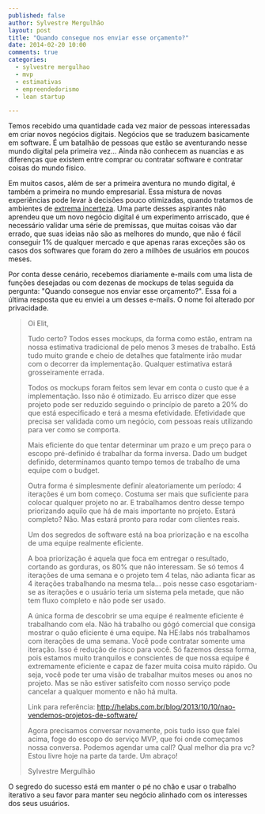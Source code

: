 ```yaml
---
published: false
author: Sylvestre Mergulhão
layout: post
title: "Quando consegue nos enviar esse orçamento?"
date: 2014-02-20 10:00
comments: true
categories:
  - sylvestre mergulhao
  - mvp
  - estimativas
  - empreendedorismo
  - lean startup

---
```


Temos recebido uma quantidade cada vez maior de pessoas interessadas em criar novos negócios digitais. Negócios que se traduzem basicamente em software. É um batalhão de pessoas que estão se aventurando nesse mundo digital pela primeira vez... Ainda não conhecem as nuancias e as diferenças que existem entre comprar ou contratar software e contratar coisas do mundo físico.

<!--more-->

Em muitos casos, além de ser a primeira aventura no mundo digital, é também a primeira no mundo empresarial. Essa mistura de novas experiências pode levar à decisões pouco otimizadas, quando tratamos de ambientes de [extrema incerteza][extreme uncertainty]. Uma parte desses aspirantes não aprendeu que um novo negócio digital é um experimento arriscado, que é necessário validar uma série de premissas, que muitas coisas vão dar errado, que suas ideias não são as melhores do mundo, que não é fácil conseguir 1% de qualquer mercado e que apenas raras exceções são os casos dos softwares que foram do zero a milhões de usuários em poucos meses.

Por conta desse cenário, recebemos diariamente e-mails com uma lista de funções desejadas ou com dezenas de mockups de telas seguida da pergunta: "Quando consegue nos enviar esse orçamento?". Essa foi a última resposta que eu enviei a um desses e-mails. O nome foi alterado por privacidade.

> Oi Elit,
>
> Tudo certo? Todos esses mockups, da forma como estão, entram na nossa estimativa tradicional de pelo menos 3 meses de trabalho. Está tudo muito grande e cheio de detalhes que fatalmente irão mudar com o decorrer da implementação. Qualquer estimativa estará grosseiramente errada.
>
> Todos os mockups foram feitos sem levar em conta o custo que é a implementação. Isso não é otimizado. Eu arrisco dizer que esse projeto pode ser reduzido seguindo o princípio de pareto a 20% do que está especificado e terá a mesma efetividade. Efetividade que precisa ser validada como um negócio, com pessoas reais utilizando para ver como se comporta.
>
> Mais eficiente do que tentar determinar um prazo e um preço para o escopo pré-definido é trabalhar da forma inversa. Dado um budget definido, determinamos quanto tempo temos de trabalho de uma equipe com o budget.
>
> Outra forma é simplesmente definir aleatoriamente um período: 4 iterações é um bom começo. Costuma ser mais que suficiente para colocar qualquer projeto no ar. E trabalhamos dentro desse tempo priorizando aquilo que há de mais importante no projeto. Estará completo? Não. Mas estará pronto para rodar com clientes reais.
>
> Um dos segredos de software está na boa priorização e na escolha de uma equipe realmente eficiente.
>
> A boa priorização é aquela que foca em entregar o resultado, cortando as gorduras, os 80% que não interessam. Se só temos 4 iterações de uma semana e o projeto tem 4 telas, não adianta ficar as 4 iterações trabalhando na mesma tela... pois nesse caso esgotariam-se as iterações e o usuário teria um sistema pela metade, que não tem fluxo completo e não pode ser usado.
>
> A única forma de descobrir se uma equipe é realmente eficiente é trabalhando com ela. Não há trabalho ou gógó comercial que consiga mostrar o quão eficiente é uma equipe. Na HE:labs nós trabalhamos com iterações de uma semana. Você pode contratar somente uma iteração. Isso é redução de risco para você. Só fazemos dessa forma, pois estamos muito tranquilos e conscientes de que nossa equipe é extremamente eficiente e capaz de fazer muita coisa muito rápido. Ou seja, você pode ter uma visão de trabalhar muitos meses ou anos no projeto. Mas se não estiver satisfeito com nosso serviço pode cancelar a qualquer momento e não há multa.
>
> Link para referência: http://helabs.com.br/blog/2013/10/10/nao-vendemos-projetos-de-software/
>
> Agora precisamos conversar novamente, pois tudo isso que falei acima, foge do escopo do serviço MVP, que foi onde começamos nossa conversa. Podemos agendar uma call? Qual melhor dia pra vc? Estou livre hoje na parte da tarde. Um abraço!
>
> Sylvestre Mergulhão

O segredo do sucesso está em manter o pé no chão e usar o trabalho iterativo a seu favor para manter seu negócio alinhado com os interesses dos seus usuários.

[extreme uncertainty]: http://www.inc.com/eric-ries/entrepreneur-eric-ries-extreme-uncertainty-is-key-to-success.html
